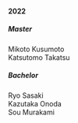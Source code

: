 #### 2022
##### Master
Mikoto Kusumoto\
Katsutomo Takatsu
##### Bachelor
Ryo Sasaki\
Kazutaka Onoda\
Sou Murakami